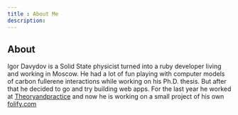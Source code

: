 ```yaml
---
title : About Me
description:
---
```

## About

Igor Davydov is a Solid State physicist turned into a ruby developer living and working in Moscow. He had a lot of fun playing with computer models of carbon fullerene interactions while working on his Ph.D. thesis. But after that he decided to go and try building web apps. For the last year he worked at [Theoryandpractice](http://tandp.ru) and now he is working on a small project of his own [folify.com](http://folify.com)